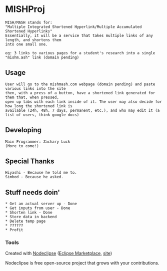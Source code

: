 

# MISHProj
	MISH/MASH stands for: 
	"Multiple Integrated Shortened Hyperlink/Multiple Accumulated Shortened Hyperlinks"
	Essentially, it will be a service that takes multiple links of any length, and shortens them
	into one small one.
	
	eg: 3 links to various pages for a student's research into a single "mishm.ash" link (domain pending)

## Usage
	User will go to the mishmash.com webpage (domain pending) and paste various links into the site
	then, with a press of a button, have a shortened link generated for them that, when pressed,
	open up tabs with each link inside of it. The user may also decide for how long the shortened link is
	available (24h, 48h, 7 days, permanent, etc.), and who may edit it (a list of users, think google docs)

## Developing
	Main Programmer: Zachary Luck
	(More to come!)
	
## Special Thanks
	Hiyashi - Because he told me to.
	Simbod - Because he asked.
	
## Stuff needs doin'
	* Get an actual server up - Done
	* Get inputs from user - Done
	* Shorten link - Done
	* Store data in backend
	* Delete temp page
	* ??????
	* Profit 

### Tools

Created with [Nodeclipse](https://github.com/Nodeclipse/nodeclipse-1)
 ([Eclipse Marketplace](http://marketplace.eclipse.org/content/nodeclipse), [site](http://www.nodeclipse.org))   

Nodeclipse is free open-source project that grows with your contributions.
